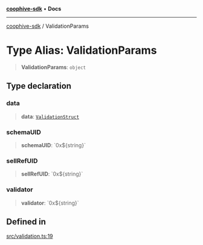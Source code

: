 [**coophive-sdk**](../README.md) • **Docs**

***

[coophive-sdk](../globals.md) / ValidationParams

# Type Alias: ValidationParams

> **ValidationParams**: `object`

## Type declaration

### data

> **data**: [`ValidationStruct`](ValidationStruct.md)

### schemaUID

> **schemaUID**: \`0x$\{string\}\`

### sellRefUID

> **sellRefUID**: \`0x$\{string\}\`

### validator

> **validator**: \`0x$\{string\}\`

## Defined in

[src/validation.ts:19](https://github.com/CoopHive/coophive-sdk/blob/fb0b1c7d70f84a2f5c160ce2d3ac561dcfd4e590/src/validation.ts#L19)
